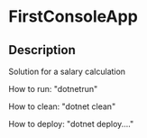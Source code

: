 # FirstConsoleApp

## Description

Solution for a salary calculation


How to run:
"dotnetrun"


How to clean:
"dotnet clean"



How to deploy:
"dotnet deploy...."
